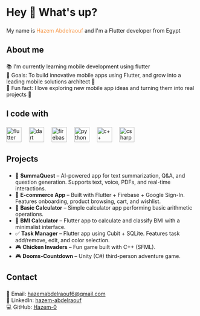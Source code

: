 <h1 align="left">Hey 👋 What's up?</h1>

###

<p align="left">My name is <font color="#f79646">Hazem Abdelraouf</font> and I'm a Flutter developer from Egypt <p>

###

<h2 align="left">About me</h2>

###

<p align="left">
📚 I'm currently learning  mobile development using flutter <br>
🎯 Goals: To build innovative mobile apps using Flutter, and grow into a leading mobile solutions architect 🚀<br>
🎲 Fun fact: I love exploring new mobile app ideas and turning them into real projects 📱
</p>

###

<h2 align="left">I code with</h2>

###

<div align="left">
  <img src="https://cdn.jsdelivr.net/gh/devicons/devicon/icons/flutter/flutter-original.svg" height="40" alt="flutter logo" />
  <img width="12" />
  <img src="https://cdn.jsdelivr.net/gh/devicons/devicon/icons/dart/dart-original.svg" height="40" alt="dart logo" />
  <img width="12" />
  <img src="https://cdn.jsdelivr.net/gh/devicons/devicon/icons/firebase/firebase-plain.svg" height="40" alt="firebase logo" />
  <img width="12" />
  <img src="https://cdn.jsdelivr.net/gh/devicons/devicon/icons/python/python-original.svg" height="40" alt="python logo" />
  <img width="12" />
  <img src="https://cdn.jsdelivr.net/gh/devicons/devicon/icons/cplusplus/cplusplus-original.svg" height="40" alt="c++ logo" />
  <img width="12" />
  <img src="https://cdn.jsdelivr.net/gh/devicons/devicon/icons/csharp/csharp-original.svg" height="40" alt="csharp logo" />
</div>

###

<h2 align="left">Projects</h2>

###

- 📱 **SummaQuest** – AI-powered app for text summarization, Q&A, and question generation. Supports text, voice, PDFs, and real-time interactions.  
- 🛒 **E-commerce App** – Built with Flutter + Firebase + Google Sign-In. Features onboarding, product browsing, cart, and wishlist.  
- 🧮 **Basic Calculator** – Simple calculator app performing basic arithmetic operations.  
- 📝 **BMI Calculator** – Flutter app to calculate and classify BMI with a minimalist interface.  
- ✅ **Task Manager** – Flutter app using Cubit + SQLite. Features task add/remove, edit, and color selection.  
- 🎮 **Chicken Invaders** – Fun game built with C++ (SFML).  
- 🎮 **Dooms-Countdown** – Unity (C#) third-person adventure game.  

###

<h2 align="left">Contact</h2>

###

<p align="left">
📧 Email: <a href="mailto:hazemabdelraouf6@gmail.com">hazemabdelraouf6@gmail.com</a> <br>
🔗 LinkedIn: <a href="https://www.linkedin.com/in/hazem-abdelraouf-7399a7288">hazem-abdelraouf</a> <br>
💻 GitHub: <a href="https://github.com/Hazem-0">Hazem-0</a>
</p>
